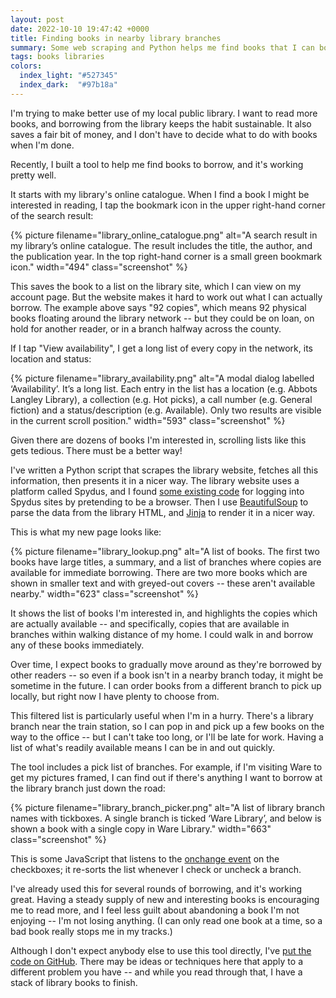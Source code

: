 ```yaml
---
layout: post
date: 2022-10-10 19:47:42 +0000
title: Finding books in nearby library branches
summary: Some web scraping and Python helps me find books that I can borrow immediately.
tags: books libraries
colors:
  index_light: "#527345"
  index_dark:  "#97b18a"
---
```


<!-- Cover image from https://wellcomecollection.org/works/u7xetmy2/images?id=mbrj8865, Public Domain -->

I'm trying to make better use of my local public library.
I want to read more books, and borrowing from the library keeps the habit sustainable.
It also saves a fair bit of money, and I don't have to decide what to do with books when I'm done.

Recently, I built a tool to help me find books to borrow, and it's working pretty well.

It starts with my library's online catalogue.
When I find a book I might be interested in reading, I tap the bookmark icon in the upper right-hand corner of the search result:

{%
  picture
  filename="library_online_catalogue.png"
  alt="A search result in my library’s online catalogue. The result includes the title, the author, and the publication year. In the top right-hand corner is a small green bookmark icon."
  width="494"
  class="screenshot"
%}

This saves the book to a list on the library site, which I can view on my account page.
But the website makes it hard to work out what I can actually borrow.
The example above says "92 copies", which means 92 physical books floating around the library network -- but they could be on loan, on hold for another reader, or in a branch halfway across the county.

If I tap "View availability", I get a long list of every copy in the network, its location and status:

{%
  picture
  filename="library_availability.png"
  alt="A modal dialog labelled ‘Availability’. It’s a long list. Each entry in the list has a location (e.g. Abbots Langley Library), a collection (e.g. Hot picks), a call number (e.g. General fiction) and a status/description (e.g. Available). Only two results are visible in the current scroll position."
  width="593"
  class="screenshot"
%}

Given there are dozens of books I'm interested in, scrolling lists like this gets tedious.
There must be a better way!

I've written a Python script that scrapes the library website, fetches all this information, then presents it in a nicer way.
The library website uses a platform called Spydus, and I found [some existing code] for logging into Spydus sites by pretending to be a browser.
Then I use [BeautifulSoup] to parse the data from the library HTML, and [Jinja] to render it in a nicer way.

This is what my new page looks like:

{%
  picture
  filename="library_lookup.png"
  alt="A list of books. The first two books have large titles, a summary, and a list of branches where copies are available for immediate borrowing. There are two more books which are shown in smaller text and with greyed-out covers -- these aren't available nearby."
  width="623"
  class="screenshot"
%}

It shows the list of books I'm interested in, and highlights the copies which are actually available -- and specifically, copies that are available in branches within walking distance of my home.
I could walk in and borrow any of these books immediately.

Over time, I expect books to gradually move around as they're borrowed by other readers -- so even if a book isn't in a nearby branch today, it might be sometime in the future.
I can order books from a different branch to pick up locally, but right now I have plenty to choose from.

This filtered list is particularly useful when I'm in a hurry.
There's a library branch near the train station, so I can pop in and pick up a few books on the way to the office -- but I can't take too long, or I'll be late for work.
Having a list of what's readily available means I can be in and out quickly.

The tool includes a pick list of branches.
For example, if I'm visiting Ware to get my pictures framed, I can find out if there's anything I want to borrow at the library branch just down the road:

{%
  picture
  filename="library_branch_picker.png"
  alt="A list of library branch names with tickboxes. A single branch is ticked ‘Ware Library’, and below is shown a book with a single copy in Ware Library."
  width="663"
  class="screenshot"
%}

This is some JavaScript that listens to the [onchange event] on the checkboxes; it re-sorts the list whenever I check or uncheck a branch.

I've already used this for several rounds of borrowing, and it's working great.
Having a steady supply of new and interesting books is encouraging me to read more, and I feel less guilt about abandoning a book I'm not enjoying -- I'm not losing anything.
(I can only read one book at a time, so a bad book really stops me in my tracks.)

Although I don't expect anybody else to use this tool directly, I've [put the code on GitHub][github].
There may be ideas or techniques here that apply to a different problem you have -- and while you read through that, I have a stack of library books to finish.

[some existing code]: https://github.com/mjagdis/spydus
[BeautifulSoup]: https://www.crummy.com/software/BeautifulSoup/
[Jinja]: https://jinja.palletsprojects.com/en/3.1.x/
[onchange event]: https://developer.mozilla.org/en-US/docs/Web/API/HTMLElement/change_event
[mechanize]: https://github.com/python-mechanize/mechanize
[github]: https://github.com/alexwlchan/library-lookup
